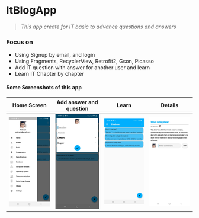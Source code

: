 # ItBlogApp
> _This app create for IT basic to advance questions and answers_

### Focus on
* Using Signup by email, and login
* Using Fragments, RecyclerView, Retrofit2, Gson, Picasso
* Add IT question with answer for another user and learn
* Learn IT Chapter by chapter

#### Some Screenshots of this app
 Home Screen                            | Add answer and question                             | Learn                         		      | Details                         		                                  
:------------------------------------------:|:-------------------------------------------:|:-------------------------------------------:|:-------------------------------------------:
 <img src="Screenshot1[1].jpg" width="200"> | <img src="Screenshot2[1].jpg" width="200"> | <img src="Screenshot3[1].jpg" width="200"> | <img src="Screenshot4[1].jpg" width="200"> 
